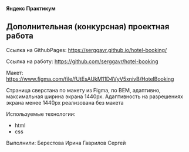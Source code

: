 **Яндекс Практикум**

## Дополнительная (конкурсная) проектная работа

Ссылка на GithubPages:
https://serggavr.github.io/hotel-booking/

Ссылка на работу:
https://github.com/serggavr/hotel-booking

Макет:
https://www.figma.com/file/fUtEsAUkM11D4VyV5xnivB/HotelBooking

Страница сверстана по макету из Figma, по BEM, адаптивно, максимальная ширина экрана 1440px.
Адаптивность на разрешениях экрана менее 1440px реализована без макета

Используемые технологии:

- html
- css

Выполнили:
Берестова Ирина
Гаврилов Сергей
